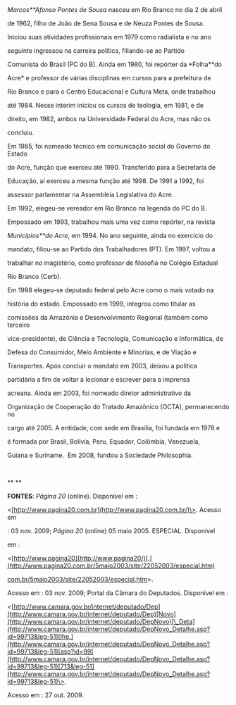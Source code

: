 

               



*Marcos**Afonso Pontes de Sousa* nasceu em Rio Branco no dia 2 de abril

de 1962, filho de João de Sena Sousa e de Neuza Pontes de Sousa.



Iniciou suas atividades profissionais em 1979 como radialista e no ano

seguinte ingressou na carreira política, filiando-se ao Partido

Comunista do Brasil (PC do B). Ainda em 1980, foi repórter da *Folha**do

Acre* e professor de várias disciplinas em cursos para a prefeitura de

Rio Branco e para o Centro Educacional e Cultura Meta, onde trabalhou

até 1984. Nesse ínterim iniciou os cursos de teologia, em 1981, e de

direito, em 1982, ambos na Universidade Federal do Acre, mas não os

concluiu.



Em 1985, foi nomeado técnico em comunicação social do Governo do Estado

do Acre, função que exerceu até 1990. Transferido para a Secretaria de

Educação, aí exerceu a mesma função até 1998. De 1991 a 1992, foi

assessor parlamentar na Assembleia Legislativa do Acre.



Em 1992, elegeu-se vereador em Rio Branco na legenda do PC do B.

Empossado em 1993, trabalhou mais uma vez como repórter, na revista

*Municípios**do Acre*, em 1994. No ano seguinte, ainda no exercício do

mandato, filiou-se ao Partido dos Trabalhadores (PT). Em 1997, voltou a

trabalhar no magistério, como professor de filosofia no Colégio Estadual

Rio Branco (Cerb).



Em 1998 elegeu-se deputado federal pelo Acre como o mais votado na

história do estado. Empossado em 1999, integrou como titular as

comissões da Amazônia e Desenvolvimento Regional (também como terceiro

vice-presidente), de Ciência e Tecnologia, Comunicação e Informática, de

Defesa do Consumidor, Meio Ambiente e Minorias, e de Viação e

Transportes. Após concluir o mandato em 2003, deixou a política

partidária a fim de voltar a lecionar e escrever para a imprensa

acreana. Ainda em 2003, foi nomeado diretor administrativo da

Organização de Cooperação do Tratado Amazônico (OCTA), permanecendo no

cargo até 2005. A entidade, com sede em Brasília, foi fundada em 1978 e

é formada por Brasil, Bolívia, Peru, Equador, Colômbia, Venezuela,

Guiana e Suriname.  Em 2008, fundou a Sociedade Philosophia.



 



** **



**FONTES**: *Página 20* (online). Disponível em :

\<[http://www.pagina20.com.br](http://www.pagina20.com.br/)\>. Acesso em

: 03 nov. 2009; *Página 20* (online) 05 maio 2005. ESPECIAL. Disponível

em :

\<[http://www.pagina20](http://www.pagina20/)[.](http://www.pagina20.com.br/5maio2003/site/22052003/especial.htm)



[com.br/5maio2003/site/22052003/especial.htm](http://www.pagina20.com.br/5maio2003/site/22052003/especial.htm)\>.

Acesso em : 03 nov. 2009; Portal da Câmara do Deputados. Disponível em :

\<[http://www.camara.gov.br/internet/deputado/Dep](http://www.camara.gov.br/internet/deputado/Dep)[Novo](http://www.camara.gov.br/internet/deputado/DepNovo)[\_Deta](http://www.camara.gov.br/internet/deputado/DepNovo_Detalhe.asp?id=99713&leg-51)[lhe.](http://www.camara.gov.br/internet/deputado/DepNovo_Detalhe.asp?id=99713&leg-51)[asp?id=99](http://www.camara.gov.br/internet/deputado/DepNovo_Detalhe.asp?id=99713&leg-51)[713&leg-51](http://www.camara.gov.br/internet/deputado/DepNovo_Detalhe.asp?id=99713&leg-51)\>.

Acesso em : 27 out. 2009. 



 

